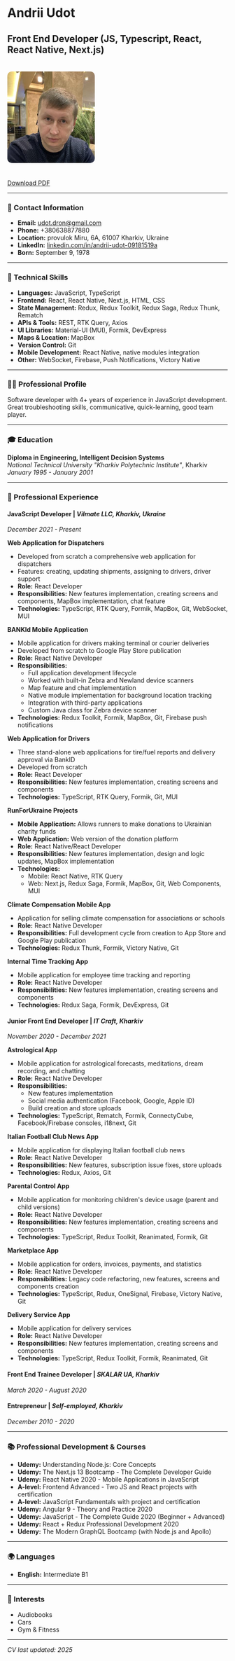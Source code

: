 <link rel="icon" type="image/x-icon" href="favicon.ico">

# Andrii Udot
## Front End Developer (JS, Typescript, React, React Native, Next.js)

<img src="avatar.jpeg" alt="Andrii Udot" width="200" style="border-radius: 10px; margin: 20px 0;"/>

<a href="CV_Andrii_Udot_FrontEnd_Developer.pdf" download class="btn">Download PDF</a>

---

### 📧 Contact Information
- **Email:** udot.dron@gmail.com
- **Phone:** +380638877880
- **Location:** provulok Miru, 6A, 61007 Kharkiv, Ukraine
- **LinkedIn:** [linkedin.com/in/andrii-udot-09181519a](https://linkedin.com/in/andrii-udot-09181519a)
- **Born:** September 9, 1978

---

### 🚀 Technical Skills
- **Languages:** JavaScript, TypeScript
- **Frontend:** React, React Native, Next.js, HTML, CSS
- **State Management:** Redux, Redux Toolkit, Redux Saga, Redux Thunk, Rematch
- **APIs & Tools:** REST, RTK Query, Axios
- **UI Libraries:** Material-UI (MUI), Formik, DevExpress
- **Maps & Location:** MapBox
- **Version Control:** Git
- **Mobile Development:** React Native, native modules integration
- **Other:** WebSocket, Firebase, Push Notifications, Victory Native

---

### 👨‍💻 Professional Profile
Software developer with 4+ years of experience in JavaScript development. Great troubleshooting skills, communicative, quick-learning, good team player.

---

### 🎓 Education
**Diploma in Engineering, Intelligent Decision Systems**  
*National Technical University "Kharkiv Polytechnic Institute"*, Kharkiv  
*January 1995 - January 2001*

---

### 💼 Professional Experience

#### **JavaScript Developer** | *Vilmate LLC, Kharkiv, Ukraine*
*December 2021 - Present*

**Web Application for Dispatchers**
- Developed from scratch a comprehensive web application for dispatchers
- Features: creating, updating shipments, assigning to drivers, driver support
- **Role:** React Developer
- **Responsibilities:** New features implementation, creating screens and components, MapBox implementation, chat feature
- **Technologies:** TypeScript, RTK Query, Formik, MapBox, Git, WebSocket, MUI

**BANKId Mobile Application**
- Mobile application for drivers making terminal or courier deliveries
- Developed from scratch to Google Play Store publication
- **Role:** React Native Developer
- **Responsibilities:** 
  - Full application development lifecycle
  - Worked with built-in Zebra and Newland device scanners
  - Map feature and chat implementation
  - Native module implementation for background location tracking
  - Integration with third-party applications
  - Custom Java class for Zebra device scanner
- **Technologies:** Redux Toolkit, Formik, MapBox, Git, Firebase push notifications

**Web Application for Drivers**
- Three stand-alone web applications for tire/fuel reports and delivery approval via BankID
- Developed from scratch
- **Role:** React Developer
- **Responsibilities:** New features implementation, creating screens and components
- **Technologies:** TypeScript, RTK Query, Formik, Git, MUI

**RunForUkraine Projects**
- **Mobile Application:** Allows runners to make donations to Ukrainian charity funds
- **Web Application:** Web version of the donation platform
- **Role:** React Native/React Developer
- **Responsibilities:** New features implementation, design and logic updates, MapBox implementation
- **Technologies:** 
  - Mobile: React Native, RTK Query
  - Web: Next.js, Redux Saga, Formik, MapBox, Git, Web Components, MUI

**Climate Compensation Mobile App**
- Application for selling climate compensation for associations or schools
- **Role:** React Native Developer
- **Responsibilities:** Full development cycle from creation to App Store and Google Play publication
- **Technologies:** Redux Thunk, Formik, Victory Native, Git

**Internal Time Tracking App**
- Mobile application for employee time tracking and reporting
- **Role:** React Native Developer
- **Responsibilities:** New features implementation, creating screens and components
- **Technologies:** Redux Saga, Formik, DevExpress, Git

#### **Junior Front End Developer** | *IT Craft, Kharkiv*
*November 2020 - December 2021*

**Astrological App**
- Mobile application for astrological forecasts, meditations, dream recording, and chatting
- **Role:** React Native Developer
- **Responsibilities:** 
  - New features implementation
  - Social media authentication (Facebook, Google, Apple ID)
  - Build creation and store uploads
- **Technologies:** TypeScript, Rematch, Formik, ConnectyCube, Facebook/Firebase consoles, i18next, Git

**Italian Football Club News App**
- Mobile application for displaying Italian football club news
- **Role:** React Native Developer
- **Responsibilities:** New features, subscription issue fixes, store uploads
- **Technologies:** Redux, Axios, Git

**Parental Control App**
- Mobile application for monitoring children's device usage (parent and child versions)
- **Role:** React Native Developer
- **Responsibilities:** New features implementation, creating screens and components
- **Technologies:** TypeScript, Redux Toolkit, Reanimated, Formik, Git

**Marketplace App**
- Mobile application for orders, invoices, payments, and statistics
- **Role:** React Native Developer
- **Responsibilities:** Legacy code refactoring, new features, screens and components creation
- **Technologies:** TypeScript, Redux, OneSignal, Firebase, Victory Native, Git

**Delivery Service App**
- Mobile application for delivery services
- **Role:** React Native Developer
- **Responsibilities:** New features implementation, creating screens and components
- **Technologies:** TypeScript, Redux Toolkit, Formik, Reanimated, Git

#### **Front End Trainee Developer** | *SKALAR UA, Kharkiv*
*March 2020 - August 2020*

#### **Entrepreneur** | *Self-employed, Kharkiv*
*December 2010 - 2020*

---

### 📚 Professional Development & Courses
- **Udemy:** Understanding Node.js: Core Concepts
- **Udemy:** The Next.js 13 Bootcamp - The Complete Developer Guide
- **Udemy:** React Native 2020 - Mobile Applications in JavaScript
- **A-level:** Frontend Advanced - Two JS and React projects with certification
- **A-level:** JavaScript Fundamentals with project and certification
- **Udemy:** Angular 9 - Theory and Practice 2020
- **Udemy:** JavaScript - The Complete Guide 2020 (Beginner + Advanced)
- **Udemy:** React + Redux Professional Development 2020
- **Udemy:** The Modern GraphQL Bootcamp (with Node.js and Apollo)

---

### 🌍 Languages
- **English:** Intermediate B1
---

### 🎯 Interests
- Audiobooks
- Cars
- Gym & Fitness

---

*CV last updated: 2025*
